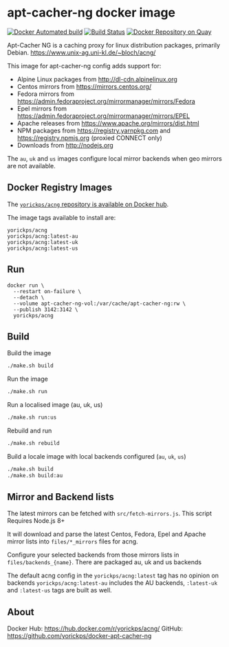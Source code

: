 # apt-cacher-ng docker image

[![Docker Automated build](https://img.shields.io/docker/automated/yorickps/apt-cacher-ng.svg)](https://hub.docker.com/r/yorickps/apt-cacher-ng/builds/)
[![Build Status](https://travis-ci.org/yorickps/docker-apt-cacher-ng.svg?branch=master)](https://travis-ci.org/yorickps/docker-apt-cacher-ng)
[![Docker Repository on Quay](https://quay.io/repository/yorickps/apt-cacher-ng/status "Docker Repository on Quay")](https://quay.io/repository/yorickps/apt-cacher-ng)

Apt-Cacher NG is a caching proxy for linux distribution packages, primarily Debian. https://www.unix-ag.uni-kl.de/~bloch/acng/

This image for apt-cacher-ng config adds support for:

- Alpine Linux packages from http://dl-cdn.alpinelinux.org
- Centos mirrors from https://mirrors.centos.org/
- Fedora mirrors from https://admin.fedoraproject.org/mirrormanager/mirrors/Fedora
- Epel mirrors from https://admin.fedoraproject.org/mirrormanager/mirrors/EPEL
- Apache releases from https://www.apache.org/mirrors/dist.html
- NPM packages from https://registry.yarnpkg.com and https://registry.npmjs.org (proxied CONNECT only)
- Downloads from http://nodejs.org

The `au`, `uk` and `us` images configure local mirror backends when geo mirrors are not available.

## Docker Registry Images

The [`yorickps/acng` repository is available on Docker hub](https://hub.docker.com/r/yorickps/acng/).

The image tags available to install are:
```
yorickps/acng
yorickps/acng:latest-au
yorickps/acng:latest-uk
yorickps/acng:latest-us
```

## Run

```
docker run \
  --restart on-failure \
  --detach \
  --volume apt-cacher-ng-vol:/var/cache/apt-cacher-ng:rw \
  --publish 3142:3142 \
  yorickps/acng
```


## Build

Build the image

```bash
./make.sh build
```

Run the image

```bash
./make.sh run
```

Run a localised image (au, uk, us)

```bash
./make.sh run:us
```

Rebuild and run

```bash
./make.sh rebuild
```

Build a locale image with local backends configured (`au`, `uk`, `us`)

```bash
./make.sh build
./make.sh build:au
```

## Mirror and Backend lists

The latest mirrors can be fetched with `src/fetch-mirrors.js`. This script Requires Node.js 8+

It will download and parse the latest Centos, Fedora, Epel and Apache mirror lists into `files/*_mirrors` files for acng.

Configure your selected backends from those mirrors lists in `files/backends_{name}`.
There are packaged au, uk and us backends

The default acng config in the `yorickps/acng:latest` tag has no opinion on backends
`yorickps/acng:latest-au` includes the AU backends, `:latest-uk` and `:latest-us` tags are built as well.


## About

Docker Hub: https://hub.docker.com/r/yorickps/acng/
GitHub: https://github.com/yorickps/docker-apt-cacher-ng
